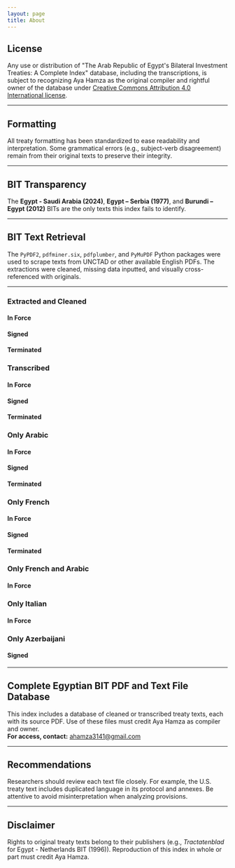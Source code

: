 ```yaml
---
layout: page
title: About
---
```


## License
Any use or distribution of "The Arab Republic of Egypt's Bilateral Investment Treaties: A Complete Index" database, including the transcriptions, is subject to recognizing Aya Hamza as the original compiler and rightful owner of the database under [Creative Commons Attribution 4.0 International license](https://creativecommons.org/licenses/by/4.0/).

---

## Formatting

All treaty formatting has been standardized to ease readability and interpretation. Some grammatical errors (e.g., subject-verb disagreement) remain from their original texts to preserve their integrity.

---

## BIT Transparency

The **Egypt - Saudi Arabia (2024)**, **Egypt – Serbia (1977)**, and **Burundi – Egypt (2012)** BITs are the only texts this index fails to identify.

---

## BIT Text Retrieval

The `PyPDF2`, `pdfminer.six`, `pdfplumber`, and `PyMuPDF` Python packages were used to scrape texts from UNCTAD or other available English PDFs. The extractions were cleaned, missing data inputted, and visually cross-referenced with originals.

---

### Extracted and Cleaned
#### In Force
#### Signed
#### Terminated

### Transcribed
#### In Force
#### Signed
#### Terminated

### Only Arabic
#### In Force
#### Signed
#### Terminated

### Only French
#### In Force
#### Signed
#### Terminated

### Only French and Arabic
#### In Force

### Only Italian
#### In Force

### Only Azerbaijani
#### Signed

---

## Complete Egyptian BIT PDF and Text File Database

This index includes a database of cleaned or transcribed treaty texts, each with its source PDF. Use of these files must credit Aya Hamza as compiler and owner.  
**For access, contact:** [ahamza3141@gmail.com](mailto:ahamza3141@gmail.com)

---

## Recommendations

Researchers should review each text file closely. For example, the U.S. treaty text includes duplicated language in its protocol and annexes. Be attentive to avoid misinterpretation when analyzing provisions.

---

## Disclaimer

Rights to original treaty texts belong to their publishers (e.g., *Tractatenblad* for Egypt - Netherlands BIT (1996)). Reproduction of this index in whole or part must credit Aya Hamza.
